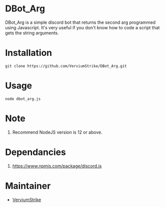 # DBot_Arg
DBot_Arg is a simple discord bot that returns the second arg programmed using Javascript. It's very useful if you don't know how to code a script that gets the string arguments.

# Installation

    git clone https://github.com/VerviumStrike/DBot_Arg.git

# Usage

    node dbot_arg.js

# Note

 1. Recommend NodeJS version is 12 or above.

# Dependancies

 1. https://www.npmjs.com/package/discord.js

# Maintainer

 - [VerviumStrike](https://github.com/VerviumStrike)
